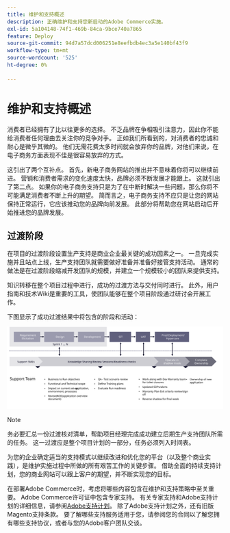 ```yaml
---
title: 维护和支持概述
description: 正确维护和支持您新启动的Adobe Commerce实施。
exl-id: 5a104148-74f1-469b-84ca-9bce740a7865
feature: Deploy
source-git-commit: 94d7a57dcd006251e8eefbdb4ec3a5e140bf43f9
workflow-type: tm+mt
source-wordcount: '525'
ht-degree: 0%

---
```


# 维护和支持概述

消费者已经拥有了比以往更多的选择。 不乏品牌在争相吸引注意力，因此你不能给消费者任何理由去关注你的竞争对手。 正如我们所看到的，对消费者的忠诚和耐心是微乎其微的。 他们无需花费太多时间就会放弃你的品牌，对他们来说，在电子商务方面表现不佳是很容易放弃的方式。

这引出了两个互补点。 首先，新电子商务网站的推出并不意味着你将可以继续前进。 营销和消费者需求的变化速度太快，品牌必须不断发展才能跟上。 这就引出了第二点。 如果你的电子商务支持只是为了在中断时解决一些问题，那么你将不可能满足消费者不断上升的期望。 简而言之，电子商务支持不应只是让您的网站保持正常运行，它应该推动您的品牌向前发展。 此部分将帮助您在网站启动后开始推进您的品牌发展。

## 过渡阶段

在项目的过渡阶段设置生产支持是商业企业最关键的成功因素之一。 一旦完成实施并且站点上线，生产支持团队就需要做好准备并准备好接管支持活动。 通常的做法是在过渡阶段缩减开发团队的规模，并建立一个规模较小的团队来提供支持。

知识转移在整个项目过程中进行，成功的过渡方法与交付同时进行。 此外，用户指南和技术Wiki是重要的工具，使团队能够在整个项目阶段通过研讨会开展工作。

下图显示了成功过渡结果中将包含的阶段和活动：

![显示过渡过程各个阶段的图表](../../assets/playbooks/transition-diagram.svg)

>[!NOTE]
>
> 务必要汇总一份过渡核对清单，帮助项目经理完成成功建立后期生产支持团队所需的任务。 这一过渡应是整个项目计划的一部分，任务必须列入时间表。

为您的企业确定适当的支持模式以继续改进和优化您的平台（以及整个商业实践），是维护实施过程中所做的所有艰苦工作的关键步骤。 借助全面的持续支持计划，您的商业网站可以跟上客户的期望，并不断实现您的目标。

在部署Adobe Commerce时，考虑将哪些内容包含在维护和支持策略中至关重要。
Adobe Commerce许可证中包含专家支持。 有关专家支持和Adobe支持计划的详细信息，请参阅[Adobe支持计划](https://business.adobe.com/customers/consulting-services/premier-support.html)。
除了Adobe支持计划之外，还有旧版Magento支持条款。 要了解哪些支持服务适用于您，请参阅您的合同以了解您拥有哪些支持协议，或者与您的Adobe客户团队交谈。
